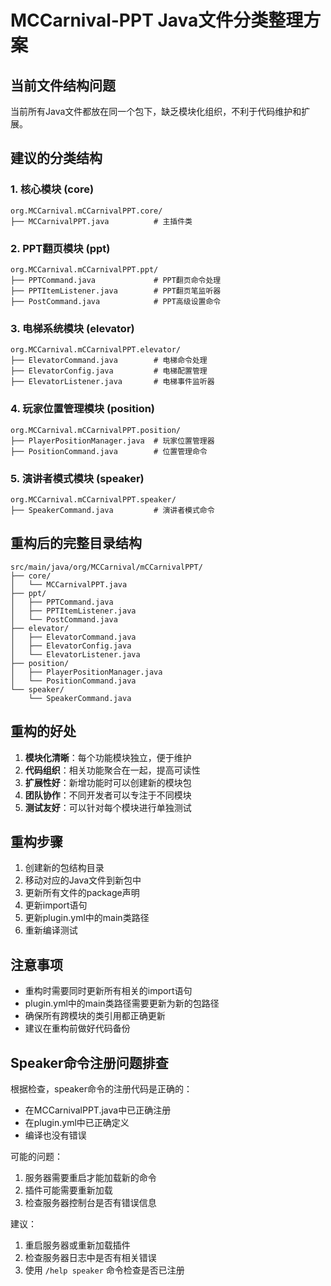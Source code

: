 # MCCarnival-PPT Java文件分类整理方案

## 当前文件结构问题
当前所有Java文件都放在同一个包下，缺乏模块化组织，不利于代码维护和扩展。

## 建议的分类结构

### 1. 核心模块 (core)
```
org.MCCarnival.mCCarnivalPPT.core/
├── MCCarnivalPPT.java          # 主插件类
```

### 2. PPT翻页模块 (ppt)
```
org.MCCarnival.mCCarnivalPPT.ppt/
├── PPTCommand.java             # PPT翻页命令处理
├── PPTItemListener.java        # PPT翻页笔监听器
├── PostCommand.java            # PPT高级设置命令
```

### 3. 电梯系统模块 (elevator)
```
org.MCCarnival.mCCarnivalPPT.elevator/
├── ElevatorCommand.java        # 电梯命令处理
├── ElevatorConfig.java         # 电梯配置管理
├── ElevatorListener.java       # 电梯事件监听器
```

### 4. 玩家位置管理模块 (position)
```
org.MCCarnival.mCCarnivalPPT.position/
├── PlayerPositionManager.java  # 玩家位置管理器
├── PositionCommand.java        # 位置管理命令
```

### 5. 演讲者模式模块 (speaker)
```
org.MCCarnival.mCCarnivalPPT.speaker/
├── SpeakerCommand.java         # 演讲者模式命令
```

## 重构后的完整目录结构

```
src/main/java/org/MCCarnival/mCCarnivalPPT/
├── core/
│   └── MCCarnivalPPT.java
├── ppt/
│   ├── PPTCommand.java
│   ├── PPTItemListener.java
│   └── PostCommand.java
├── elevator/
│   ├── ElevatorCommand.java
│   ├── ElevatorConfig.java
│   └── ElevatorListener.java
├── position/
│   ├── PlayerPositionManager.java
│   └── PositionCommand.java
└── speaker/
    └── SpeakerCommand.java
```

## 重构的好处

1. **模块化清晰**：每个功能模块独立，便于维护
2. **代码组织**：相关功能聚合在一起，提高可读性
3. **扩展性好**：新增功能时可以创建新的模块包
4. **团队协作**：不同开发者可以专注于不同模块
5. **测试友好**：可以针对每个模块进行单独测试

## 重构步骤

1. 创建新的包结构目录
2. 移动对应的Java文件到新包中
3. 更新所有文件的package声明
4. 更新import语句
5. 更新plugin.yml中的main类路径
6. 重新编译测试

## 注意事项

- 重构时需要同时更新所有相关的import语句
- plugin.yml中的main类路径需要更新为新的包路径
- 确保所有跨模块的类引用都正确更新
- 建议在重构前做好代码备份

## Speaker命令注册问题排查

根据检查，speaker命令的注册代码是正确的：
- 在MCCarnivalPPT.java中已正确注册
- 在plugin.yml中已正确定义
- 编译也没有错误

可能的问题：
1. 服务器需要重启才能加载新的命令
2. 插件可能需要重新加载
3. 检查服务器控制台是否有错误信息

建议：
1. 重启服务器或重新加载插件
2. 检查服务器日志中是否有相关错误
3. 使用 `/help speaker` 命令检查是否已注册